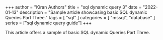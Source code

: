 +++
author = "Kiran Authors"
title = "sql dynamic query 3"
date = "2022-01-13"
description = "Sample article showcasing basic SQL dynamic Queries Part Three."
tags = [
    "sql"
]
categories = [
    "mssql",
    "database"
]
series = ["sql dynamic query guide"]
+++

This article offers a sample of basic  SQL dynamic Queries Part Three.